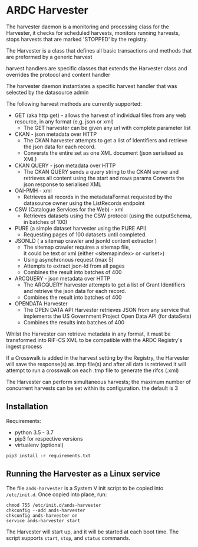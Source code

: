 # ARDC Harvester

The harvester daemon is a monitoring and processing class for the Harvester, it checks for scheduled harvests, monitors running harvests, stops harvests that are marked 'STOPPED'  by the registry.

The Harvester is a class that defines all basic transactions and methods that are preformed by a generic harvest

harvest handlers are specific classes that extends the  Harvester class and overrides the protocol and content handler 

The harvester daemon instantiates a specific harvest handler that was selected by the datasource admin

The following harvest methods are currently supported:

* GET (aka http get) - allows the harvest of individual files from any web resource, in any format (e.g. json or xml)
    * The GET harvester can be given any url with complete parameter list
* CKAN - json metadata over HTTP
    * The CKAN harvester attempts to get a list of Identifiers and retrieve the json data for each record.
    * Conversts the entire set as one XML document (json serialised as XML)
* CKAN QUERY - json metadata over HTTP
    * The CKAN QUERY sends a query string to the CKAN server and retrieves all content using the start and rows params 
Converts the json response to serialised XML
* OAI-PMH - xml
    * Retrieves all records in the metadataFormat requested by the datasource owner using the ListRecords endpoint
* CSW (Catalogue Services for the Web) - xml
    * Retrieves datasets using the CSW protocol (using the outputSchema, in batches of 100)
* PURE (a simple dataset harvester using the PURE API)
    * Requesting pages of 100 datasets until completed.
* JSONLD ( a sitemap crawler and jsonld content extractor )
    * The sitemap crawler requires a sitemap file, \
    it could be text or xml (either \<sitemapindex> or \<urlset>)
    * Using asynchronous request (max 5)
    * Attempts to extract json-ld from all pages
    * Combines the result into batches of 400
* ARCQUERY - json metadata over HTTP
    * The ARCQUERY harvester attempts to get a list of Grant Identifiers and retrieve the json data for each record.
    * Combines the result into batches of 400
* OPENDATA Harvester
    * The OPEN DATA API Harvester retrieves JSON from any service that implements the US Government Project Open Data API (for dataSets)
    * Combines the results into batches of 400
    
Whilst the Harvester can retrieve metadata in any format, it must be transformed into RIF-CS XML to be compatible with the ARDC Registry's ingest process

If a Crosswalk is added in the harvest setting by the Registry, the Harvester will save the response(s) as .tmp file(s) and after all data is retrieved it will attempt to run a crosswalk on each .tmp file to generate the rifcs (.xml)

The Harvester can perform simultaneous harvests; the maximum number of concurrent harvests can be set within its configuration. the default is 3

## Installation
Requirements:
* python 3.5 - 3.7
* pip3 for respective versions
* virtualenv (optional)
```
pip3 install -r requirements.txt
```

## Running the Harvester as a Linux service

The file `ands-harvester` is a System V init script to be copied into
`/etc/init.d`. Once copied into place, run:

```
chmod 755 /etc/init.d/ands-harvester
chkconfig --add ands-harvester
chkconfig ands-harvester on
service ands-harvester start
```

The Harvester will start up, and it will be started at each boot time.
The script supports `start`, `stop`, and `status` commands.

